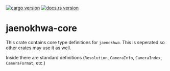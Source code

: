 [![cargo version](https://img.shields.io/crates/v/jaenokhwa-core.svg)](https://crates.io/crates/jaenokhwa-core) 
[![docs.rs version](https://img.shields.io/docsrs/jaenokhwa-core)](https://docs.rs/nokhwa/latest/jaenokhwa-core/)
# jaenokhwa-core
This crate contains core type definitions for `jaenokhwa`. This is seperated so other crates may use it as well.

Inside there are standard definitions (`Resolution`, `CameraInfo`, `CameraIndex`, `CameraFormat`, etc.)